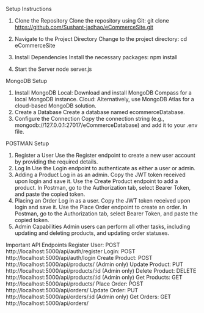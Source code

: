 ﻿Setup Instructions

1. Clone the Repository
   Clone the repository using Git:
   git clone https://github.com/Sushant-jadhao/eCommerceSite.git

2. Navigate to the Project Directory
   Change to the project directory:
   cd eCommerceSite

3. Install Dependencies
   Install the necessary packages:
   npm install

4. Start the Server
   node server.js

MongoDB Setup

1. Install MongoDB
   Local: Download and install MongoDB Compass for a local MongoDB instance.
   Cloud: Alternatively, use MongoDB Atlas for a cloud-based MongoDB solution.
2. Create a Database
   Create a database named ecommerceDatabase.
3. Configure the Connection
   Copy the connection string (e.g., mongodb://127.0.0.1:27017/eCommerceDatabase) and add it to your .env file.

POSTMAN Setup

1. Register a User
   Use the Register endpoint to create a new user account by providing the required details.
2. Log In
   Use the Login endpoint to authenticate as either a user or admin.
3. Adding a Product
   Log in as an admin.
   Copy the JWT token received upon login and save it.
   Use the Create Product endpoint to add a product.
   In Postman, go to the Authorization tab, select Bearer Token, and paste the copied token.
4. Placing an Order
   Log in as a user.
   Copy the JWT token received upon login and save it.
   Use the Place Order endpoint to create an order.
   In Postman, go to the Authorization tab, select Bearer Token, and paste the copied token.
5. Admin Capabilities
   Admin users can perform all other tasks, including updating and deleting products, and updating order statuses.

Important API Endpoints
Register User: POST http://localhost:5000/api/auth/register
Login: POST http://localhost:5000/api/auth/login
Create Product: POST http://localhost:5000/api/products/ (Admin only)
Update Product: PUT http://localhost:5000/api/products/:id (Admin only)
Delete Product: DELETE http://localhost:5000/api/products/:id (Admin only)
Get Products: GET http://localhost:5000/api/products/
Place Order: POST http://localhost:5000/api/orders/
Update Order: PUT http://localhost:5000/api/orders/:id (Admin only)
Get Orders: GET http://localhost:5000/api/orders/
